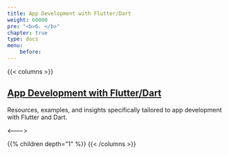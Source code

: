 ```yaml
---
title: App Development with Flutter/Dart
weight: 60000
pre: "<b>6. </b>"
chapter: true
type: docs
menu:
    before:
---
```


{{< columns >}}
## <u> App Development with Flutter/Dart </u>
Resources, examples, and insights specifically tailored to app development with Flutter and Dart.

<--->

{{% children depth="1"  %}}
{{< /columns >}}